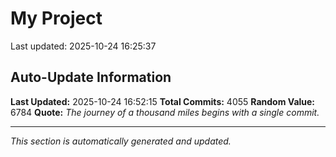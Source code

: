 # My Project


Last updated: 2025-10-24 16:25:37






























































































































































































































































































































































































































































































































































































































































































































































































































































































































































































































































































































































































































































































































































































































































































































































































































































































































































































































































































































































































































































































































































































































































































































































































































































































































































































































































































































































































































































































































































































































































































































































































































































































































































































































































































































































































































































































































































































































































































































































































































































































































































































































































































































































































































































































































































































































## Auto-Update Information

**Last Updated:** 2025-10-24 16:52:15
**Total Commits:** 4055
**Random Value:** 6784
**Quote:** _The journey of a thousand miles begins with a single commit._

---
_This section is automatically generated and updated._